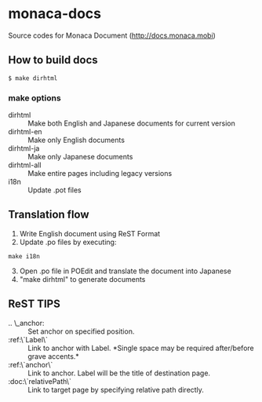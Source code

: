 # monaca-docs
Source codes for Monaca Document (http://docs.monaca.mobi)

## How to build docs

```
$ make dirhtml
```

### make options

<dl>

<dt>dirhtml</dt>
<dd>Make both English and Japanese documents for current version</dd>

<dt>dirhtml-en</dt>
<dd>Make only English documents</dd>

<dt>dirhtml-ja</dt>
<dd>Make only Japanese documents</dd>

<dt>dirhtml-all</dt>
<dd>Make entire pages including legacy versions</dd>

<dt>i18n</dt>
<dd>Update .pot files</dd>
</dl>


## Translation flow

1. Write English document using ReST Format
2. Update .po files by executing:
```
make i18n
```
3. Open .po file in POEdit and translate the document into Japanese
4. "make dirhtml" to generate documents

## ReST TIPS

<dl>

<dt>.. \_anchor: </dt>
<dd>Set anchor on specified position.</dd>

<dt>:ref:\`Label<anchor>\` </dt>
<dd>Link to anchor with Label. *Single space may be required after/before grave accents.*<dd>

<dt>:ref:\`anchor\` </dt>
<dd>Link to anchor. Label will be the title of destination page.<dd>

<dt>:doc:\`relativePath\` </dt>
<dd>Link to target page by specifying relative path directly.</dd>

<dl>
